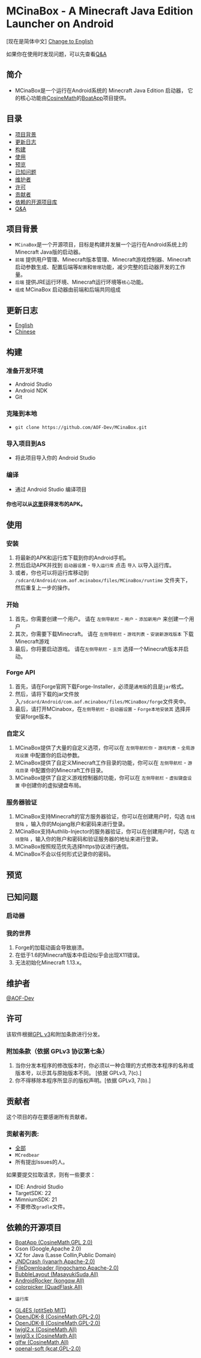 # MCinaBox - A Minecraft Java Edition Launcher on Android
[现在是简体中文] [Change to English](./README_en.md)</br>

如果你在使用时发现问题，可以先查看[Q&A](./Q&A.md)

## 简介
- MCinaBox是一个运行在Android系统的 Minecraft Java Edition 启动器， 它的核心功能由[CosineMath](https://github.com/CosineMath)的[BoatApp](https://github.com/AOF-Dev/BoatApp)项目提供。

## 目录
- [项目背景](#项目背景)
- [更新日志](#更新日志)
- [构建](#构建)
- [使用](#使用)
- [预览](#预览)
- [已知问题](#已知问题)
- [维护者](#维护者)
- [许可](#许可)
- [贡献者](#贡献者)
- [依赖的开源项目库](#依赖的开源项目)
- [Q&A](./Q&A.md)

## 项目背景
- `MCinaBox`是一个开源项目，目标是构建并发展一个运行在Android系统上的Minecraft Java版的启动器。
- `前端` 提供用户管理、Minecraft版本管理、Minecraft游戏控制器、Minecraft启动参数生成、配置后端等`配置`和`管理`功能，减少完整的启动器开发的工作量。
- `后端` 提供JRE运行环境、Minecraft运行环境等`核心`功能。
- `组成` MCinaBox 启动器由前端和后端共同组成

## 更新日志
- [English](./CHANGELOG.md)
- [Chinese](./CHANGELOG_zh-cn.md)

## 构建

### 准备开发环境
- Android Studio
- Android NDK
- Git

### 克隆到本地
- ```git clone https://github.com/AOF-Dev/MCinaBox.git ```

### 导入项目到AS
- 将此项目导入你的 Android Studio

### 编译
- 通过 Android Studio 编译项目

#### 你也可以从[这里](https://github.com/AOF-Dev/MCinaBox/releases)获得发布的APK。

## 使用

### 安装
1. 将最新的APK和运行库下载到你的Android手机。
2. 然后启动APK并找到 `启动器设置` - `导入运行库` 点击 `导入` 以导入运行库。
3. 或者，你也可以将运行库移动到 `/sdcard/Android/com.aof.mcinabox/files/MCinaBox/runtime` 文件夹下，然后重复上一步的操作。

### 开始
1. 首先，你需要创建一个用户。 请在 `左侧导航栏` - `用户` - `添加新用户` 来创建一个用户
2. 其次，你需要下载Minecraft。 请在 `左侧导航栏` - `游戏列表` - `安装新游戏版本` 下载Minecraft游戏
3. 最后，你将要启动游戏。 请在`左侧导航栏` - `主页` 选择一个Minecraft版本并启动。

### Forge API
1. 首先，请在Forge官网下载Forge-Installer，必须是`通用版`的且是`jar`格式。
2. 然后，请将下载的jar文件放入`/sdcard/Android/com.aof.mcinabox/files/MCinaBox/forge`文件夹中。
3. 最后，请打开MCinabox，在`左侧导航栏` - `启动器设置` - `Forge本地安装其` 选择并安装forge版本。

### 自定义
1. MCinaBox提供了大量的自定义选项，你可以在 `左侧导航栏你` - `游戏列表` - `全局游戏设置` 中配置你的启动参数。
2. MCinaBox提供了自定义Minecraft工作目录的功能，你可以在 `左侧导航栏` - `游戏目录` 中配置你的Minecraft工作目录。
3. MCinaBox提供了自定义游戏控制器的功能，你可以在 `左侧导航栏` - `虚拟键盘设置` 中创建你的虚拟键盘布局。

### 服务器验证
1. MCinaBox支持Minecraft的官方服务器验证，你可以在创建用户时，勾选 `在线登陆` ，输入你的Mojang账户和密码来进行登录。
2. MCinaBox支持Authlib-Injector的服务器验证，你可以在创建用户时，勾选 `在线登陆` ，输入你的账户和密码和验证服务器的地址来进行登录。
3. MCinaBox按照规范优先选择https协议进行通信。
4. MCinaBox不会以任何形式记录你的密码。

## 预览

## 已知问题

### 启动器

### 我的世界
1. Forge的加载动画会导致崩溃。
2. 在低于1.6的Minecraft版本中启动似乎会出现X11错误。
3. 无法初始化Minecraft 1.13.x。

## 维护者
[@AOF-Dev](https://github.com/AOF-Dev)

## 许可
该软件根据[GPL v3](https://www.gnu.org/licenses/gpl-3.0.html)和附加条款进行分发。
### 附加条款（依据 GPLv3 协议第七条）
1. 当你分发本程序的修改版本时，你必须以一种合理的方式修改本程序的名称或版本号，以示其与原始版本不同。 [依据 GPLv3, 7(c).]
2. 你不得移除本程序所显示的版权声明。[依据 GPLv3, 7(b).]

## 贡献者
这个项目的存在要感谢所有贡献者。

### 贡献者列表:
- [全部](https://github.com/longjunyu2/MCinaBox/graphs/contributors)
- `MCredbear`
- 所有提出Issues的人。


如果要提交拉取请求，则有一些要求：
* IDE: Android Studio
* TargetSDK: 22
* MimniumSDK: 21
* 不要修改`gradle`文件。

## 依赖的开源项目
* [BoatApp (CosineMath,GPL 2.0)](https://github.com/AOF-Dev/BoatApp)
* Gson (Google,Apache 2.0)
* XZ for Java (Lasse Collin,Public Domain)
* [JNDCrash (ivanarh,Apache-2.0)](https://github.com/ivanarh/jndcrash)
* [FileDownloader (lingochamp,Apache-2.0)](https://github.com/lingochamp/FileDownloader)
* [BubbleLayout (MasayukiSuda,All)](https://github.com/MasayukiSuda/BubbleLayout)
* [AndroidRocker (kongqw,All)](https://github.com/kongqw/AndroidRocker)
* [colorpicker (QuadFlask,All)](https://github.com/QuadFlask/colorpicker)
- `运行库`
* [GL4ES (ptitSeb,MIT)](https://github.com/ptitSeb/gl4es)
* [OpenJDK-8 (CosineMath,GPL-2.0)](https://github.com/CosineMath/openjdk-jdk8u-aarch32-android)
* [OpenJDK-8 (CosineMath,GPL-2.0)](https://github.com/AOF-Dev/openjdk-aarch64-jdk8u-androidport)
* [lwjgl2.x (CosineMath,All)](https://github.com/CosineMath/lwjgl-boat)
* [lwjgl3.x (CosineMath,All)](https://github.com/CosineMath/lwjgl3-boat)
* [glfw (CosineMath,All)](https://github.com/CosineMath/glfw-boat)
* [openal-soft (kcat,GPL-2.0)](https://github.com/kcat/openal-soft)
